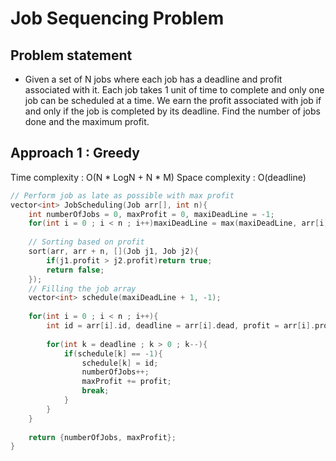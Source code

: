 # Job Sequencing Problem

## Problem statement

- Given a set of N jobs where each job has a deadline and profit associated with it. Each job takes 1 unit of time to complete and only one job can be scheduled at a time. We earn the profit associated with job if and only if the job is completed by its deadline. Find the number of jobs done and the maximum profit. 

## Approach 1 : Greedy

Time complexity : O(N \* LogN + N \* M) 
Space complexity : O(deadline)

```cpp
// Perform job as late as possible with max profit
vector<int> JobScheduling(Job arr[], int n){ 
    int numberOfJobs = 0, maxProfit = 0, maxiDeadLine = -1;
    for(int i = 0 ; i < n ; i++)maxiDeadLine = max(maxiDeadLine, arr[i].dead);
    
    // Sorting based on profit
    sort(arr, arr + n, [](Job j1, Job j2){
        if(j1.profit > j2.profit)return true;
        return false;
    });
    // Filling the job array
    vector<int> schedule(maxiDeadLine + 1, -1);
    
    for(int i = 0 ; i < n ; i++){
        int id = arr[i].id, deadline = arr[i].dead, profit = arr[i].profit;
        
        for(int k = deadline ; k > 0 ; k--){
            if(schedule[k] == -1){
                schedule[k] = id;
                numberOfJobs++;
                maxProfit += profit;
                break;
            }
        }
    }
    
    return {numberOfJobs, maxProfit};
} 
```